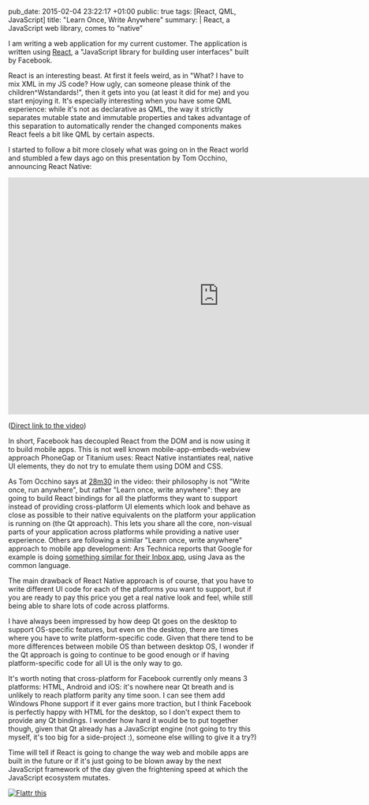 pub_date: 2015-02-04 23:22:17 +01:00
public: true
tags: [React, QML, JavaScript]
title: "Learn Once, Write Anywhere"
summary: |
    React, a JavaScript web library, comes to "native"

I am writing a web application for my current customer. The application is written using [React][], a "JavaScript library for building user interfaces" built by Facebook.

React is an interesting beast. At first it feels weird, as in "What? I have to mix XML in my JS code? How ugly, can someone please think of the children^Wstandards!", then it gets into you (at least it did for me) and you start enjoying it. It's especially interesting when you have some QML experience: while it's not as declarative as QML, the way it strictly separates mutable state and immutable properties and takes advantage of this separation to automatically render the changed components makes React feels a bit like QML by certain aspects. 

I started to follow a bit more closely what was going on in the React world and stumbled a few days ago on this presentation by Tom Occhino, announcing React Native:

<iframe width="853" height="480" src="https://www.youtube.com/embed/KVZ-P-ZI6W4?rel=0" frameborder="0" allowfullscreen>
</iframe>

([Direct link to the video](https://www.youtube.com/watch?v=KVZ-P-ZI6W4))

In short, Facebook has decoupled React from the DOM and is now using it to build mobile apps. This is not well known mobile-app-embeds-webview approach PhoneGap or Titanium uses: React Native instantiates real, native UI elements, they do not try to emulate them using DOM and CSS.

As Tom Occhino says at [28m30](https://www.youtube.com/watch?v=KVZ-P-ZI6W4&feature=youtu.be&t=28m30s) in the video: their philosophy is not "Write once, run anywhere", but rather "Learn once, write anywhere": they are going to build React bindings for all the platforms they want to support instead of providing cross-platform UI elements which look and behave as close as possible to their native equivalents on the platform your application is running on (the Qt approach). This lets you share all the core, non-visual parts of your application across platforms while providing a native user experience. Others are following a similar "Learn once, write anywhere" approach to mobile app development: Ars Technica reports that Google for example is doing [something similar for their Inbox app][inbox], using Java as the common language.

[inbox]: http://arstechnica.com/information-technology/2014/11/how-google-inbox-shares-70-of-its-code-across-android-ios-and-the-web/

The main drawback of React Native approach is of course, that you have to write different UI code for each of the platforms you want to support, but if you are ready to pay this price you get a real native look and feel, while still being able to share lots of code across platforms.

I have always been impressed by how deep Qt goes on the desktop to support OS-specific features, but even on the desktop, there are times where you have to write platform-specific code. Given that there tend to be more differences between mobile OS than between desktop OS, I wonder if the Qt approach is going to continue to be good enough or if having platform-specific code for all UI is the only way to go.

It's worth noting that cross-platform for Facebook currently only means 3 platforms: HTML, Android and iOS: it's nowhere near Qt breath and is unlikely to reach platform parity any time soon. I can see them add Windows Phone support if it ever gains more traction, but I think Facebook is perfectly happy with HTML for the desktop, so I don't expect them to provide any Qt bindings. I wonder how hard it would be to put together though, given that Qt already has a JavaScript engine (not going to try this myself, it's too big for a side-project :), someone else willing to give it a try?)

Time will tell if React is going to change the way web and mobile apps are built in the future or if it's just going to be blown away by the next JavaScript framework of the day given the frightening speed at which the JavaScript ecosystem mutates.

<a href="https://flattr.com/submit/auto?user_id=agateau&description=React%2C+a+JavaScript+web+library%2C+comes+to+%22native%22&url=http%3A%2F%2Fagateau.com%2F2015%2Flearn-once-write-anywhere&title=Learn+Once%2C+Write+Anywhere" target="_blank">
<img src="https://api.flattr.com/button/flattr-badge-large.png" alt="Flattr this" border="0">
</a>

[React]: http://facebook.github.io/react/

